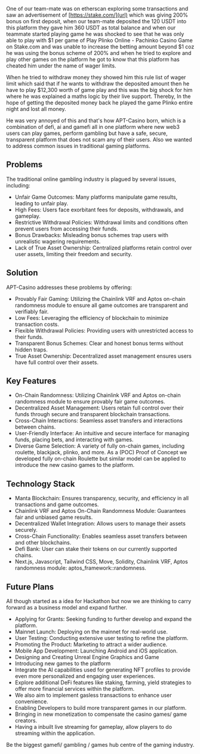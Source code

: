 One of our team-mate was on etherscan exploring some transactions and saw an advertisement of [https://stake.com/](url) which was giving 200% bonus on first deposit, when our team-mate deposited the 120 USDT into this platform they gave him 360 USDT as total balance and when our teammate started playing game he was shocked to see that he was only able to play with $1 per game of Play Plinko Online - Pachinko Casino Game on Stake.com and was unable to increase the betting amount beyond $1 coz he was using the bonus scheme of 200% and when he tried to explore and play other games on the platform he got to know that this platform has cheated him under the name of wager limits.

When he tried to withdraw money they showed him this rule list of wager limit which said that if he wants to withdraw the deposited amount then he have to play $12,300 worth of game play and this was the big shock for him where he was explained a maths logic by their live support. Thereby, In the hope of getting the deposited money back he played the game Plinko entire night and lost all money.

He was very annoyed of this and that's how APT-Casino born, which is a combination of defi, ai and gamefi all in one platform where new web3 users can play games, perform gambling but have a safe, secure, transparent platform that does not scam any of their users. Also we wanted to address common issues in traditional gaming platforms.

## Problems
The traditional online gambling industry is plagued by several issues, including:
- Unfair Game Outcomes: Many platforms manipulate game results, leading to unfair play.
- High Fees: Users face exorbitant fees for deposits, withdrawals, and gameplay.
- Restrictive Withdrawal Policies: Withdrawal limits and conditions often prevent users from accessing their funds.
- Bonus Drawbacks: Misleading bonus schemes trap users with unrealistic wagering requirements.
- Lack of True Asset Ownership: Centralized platforms retain control over user assets, limiting their freedom and security.

## Solution
APT-Casino addresses these problems by offering:
- Provably Fair Gaming: Utilizing the Chainlink VRF and Aptos on-chain randomness module to ensure all game outcomes are transparent and verifiably fair.
- Low Fees: Leveraging the efficiency of blockchain to minimize transaction costs.
- Flexible Withdrawal Policies: Providing users with unrestricted access to their funds.
- Transparent Bonus Schemes: Clear and honest bonus terms without hidden traps.
- True Asset Ownership: Decentralized asset management ensures users have full control over their assets.

## Key Features
- On-Chain Randomness: Utilizing Chainlink VRF and Aptos on-chain randomness module to ensure provably fair game outcomes.
- Decentralized Asset Management: Users retain full control over their funds through secure and transparent blockchain transactions.
- Cross-Chain Interactions: Seamless asset transfers and interactions between chains.
- User-Friendly Interface: An intuitive and secure interface for managing funds, placing bets, and interacting with games.
- Diverse Game Selection: A variety of fully on-chain games, including roulette, blackjack, plinko, and more. As a (POC) Proof of Concept we developed fully on-chain Roulette but similar model can be applied to introduce the new casino games to the platform.

## Technology Stack
- Manta Blockchain: Ensures transparency, security, and efficiency in all transactions and game outcomes.
- Chainlink VRF and Aptos On-Chain Randomness Module: Guarantees fair and unbiased game results.
- Decentralized Wallet Integration: Allows users to manage their assets securely.
- Cross-Chain Functionality: Enables seamless asset transfers between and other blockchains.
- Defi Bank: User can stake their tokens on our currently supported chains.
- Next.js, Javascript, Tailwind CSS, Move, Solidity, Chainlink VRF, Aptos randomness module: aptos_framework::randomness.

## Future Plans
All though started as a idea for Hackathon but now we are thinking to carry forward as a business model and expand further.
- Applying for Grants: Seeking funding to further develop and expand the platform.
- Mainnet Launch: Deploying on the mainnet for real-world use.
- User Testing: Conducting extensive user testing to refine the platform.
- Promoting the Product: Marketing to attract a wider audience.
- Mobile App Development: Launching Android and iOS application.
- Designing and Creating Unreal Engine Graphics and Game
- Introducing new games to the platform
- Integrate the AI capabilities used for generating NFT profiles to provide even more personalized and engaging user experiences.
- Explore additional DeFi features like staking, farming, yield strategies to offer more financial services within the platform.
- We also aim to implement gasless transactions to enhance user convenience.
- Enabling Developers to build more transparent games in our platform.
- Bringing in new monetization to compensate the casino games/ game creators.
- Having a inbuilt live streaming for gameplay, allow players to do streaming within the application.

Be the biggest gamefi/ gambling / games hub centre of the gaming industry.